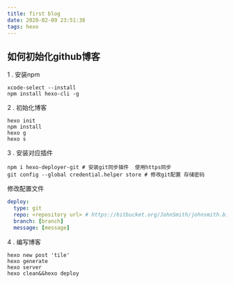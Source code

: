 ```yaml
---
title: first blog
date: 2020-02-09 23:51:38
tags: hexo
---
```


## 如何初始化github博客

1 . 安装npm
``` shell
xcode-select --install
npm install hexo-cli -g
```

2 . 初始化博客

``` shell
hexo init
npm install
hexo g
hexo s
```

3 . 安装对应插件

```shell 
npm i hexo-deployer-git # 安装git同步插件  使用https同步 
git config --global credential.helper store # 修改git配置 存储密码 
```
修改配置文件
```yaml
deploy:
  type: git
  repo: <repository url> # https://bitbucket.org/JohnSmith/johnsmith.bitbucket.io
  branch: [branch]
  message: [message]
```

4 . 编写博客

```shell
hexo new post 'tile'
hexo generate
hexo server
hexo clean&&hexo deploy
```
